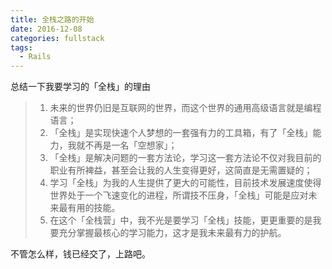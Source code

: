 ```yaml
---
title: 全栈之路的开始
date: 2016-12-08
categories: fullstack
tags:
  - Rails
---
```

总结一下我要学习的「全栈」的理由

> 1. 未来的世界仍旧是互联网的世界，而这个世界的通用高级语言就是编程语言；
> 2. 「全栈」是实现快速个人梦想的一套强有力的工具箱，有了「全栈」能力，我就不再是一名「空想家」；
> 3. 「全栈」是解决问题的一套方法论，学习这一套方法论不仅对我目前的职业有所裨益，甚至会让我的人生变得更好，这简直是无需置疑的；
> 4. 学习「全栈」为我的人生提供了更大的可能性，目前技术发展速度使得世界处于一个飞速变化的进程，所谓技不压身，「全栈」可能是应对未来最有用的技能。
> 5. 在这个「全栈营」中，我不光是要学习「全栈」技能，更更重要的是我要充分掌握最核心的学习能力，这才是我未来最有力的护航。

不管怎么样，钱已经交了，上路吧。

